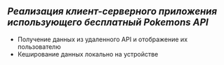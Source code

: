 ## _Реализация клиент-серверного приложения использующего бесплатный Pokemons API_

- Получение данных из удаленного API и отображение их пользователю
- Кеширование данных локально на устройстве
